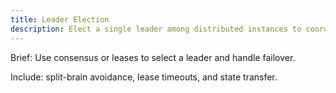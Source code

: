 ```yaml
---
title: Leader Election
description: Elect a single leader among distributed instances to coordinate work.
---
```


Brief: Use consensus or leases to select a leader and handle failover.

Include: split-brain avoidance, lease timeouts, and state transfer.
